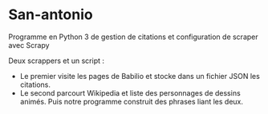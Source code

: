 # San-antonio
Programme en Python 3 de gestion de citations et configuration de scraper avec Scrapy


Deux scrappers et un script :
- Le premier visite les pages de Babilio et stocke dans un fichier JSON les citations. 
- Le second parcourt Wikipedia et liste des personnages de dessins animés. Puis notre programme construit des phrases liant les deux.
